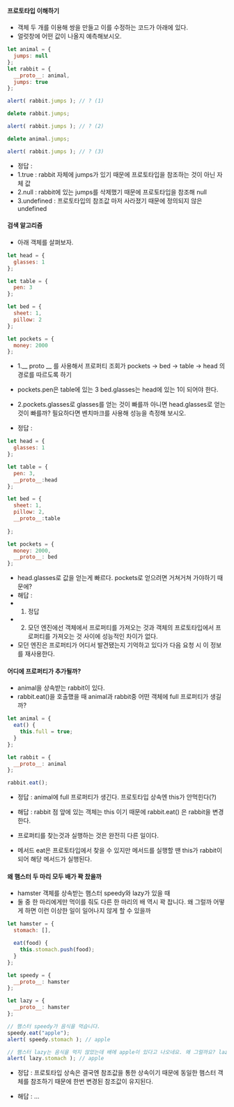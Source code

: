 #### 프로토타입 이해하기
  * 객체 두 개를 이용해 쌍을 만들고 이를 수정하는 코드가 아래에 있다.
  * 얼럿창에 어떤 값이 나올지 예측해보시오.
```js
let animal = {
  jumps: null
};
let rabbit = {
  __proto__: animal,
  jumps: true
};

alert( rabbit.jumps ); // ? (1)

delete rabbit.jumps;

alert( rabbit.jumps ); // ? (2)

delete animal.jumps;

alert( rabbit.jumps ); // ? (3)
```
  * 정답 :
  * 1.true : rabbit 자체에 jumps가 있기 때문에 프로토타입을 참조하는 것이 아닌 자체 값 
  * 2.null : rabbit에 있는 jumps를 삭제했기 때문에 프로토타입을 참조해 null 
  * 3.undefined : 프로토타입의 참조값 마저 사라졌기 때문에 정의되지 않은 undefined 

#### 검색 알고리즘
  * 아래 객체를 살펴보자.
```js
let head = {
  glasses: 1
};

let table = {
  pen: 3
};

let bed = {
  sheet: 1,
  pillow: 2
};

let pockets = {
  money: 2000
};
```

* 1.__ proto __ 를 사용해서 프로퍼티 조회가 pockets -> bed -> table -> head 의 경로를 따르도록 하기
* pockets.pen은 table에 있는 3 bed.glasses는 head에 있는 1이 되어야 한다.
* 2.pockets.glasses로 glasses를 얻는 것이 빠를까 아니면 head.glasses로 얻는 것이 빠를까? 필요하다면 벤치마크를 사용해 성능을 측정해 보시오.

* 정답 : 
```js
let head = {
  glasses: 1
};

let table = {
  pen: 3,
  __proto__:head
};

let bed = {
  sheet: 1,
  pillow: 2,
  __proto__:table
  
};

let pockets = {
  money: 2000,
  __proto__: bed
};
```
  *  head.glasses로 값을 얻는게 빠르다. pockets로 얻으려면 거쳐거쳐 가야하기 때문에? 
  *  해답 : 
  *  1. 정답 
  *  2. 모던 엔진에선 객체에서 프로퍼티를 가져오는 것과 객체의 프로토타입에서 프로퍼티를 가져오는 것 사이에 성능적인 차이가 없다.
  *  모던 엔진은 프로퍼티가 어디서 발견됐는지 기억하고 있다가 다음 요청 시 이 정보를 재사용한다.

#### 어디에 프로퍼티가 추가될까?
  * animal을 상속받는 rabbit이 있다.
  * rabbit.eat()을 호출했을 때 animal과 rabbit중 어떤 객체에 full 프로퍼티가 생길까?
```js
let animal = {
  eat() {
    this.full = true;
  }
};

let rabbit = {
  __proto__: animal
};

rabbit.eat();
```
  * 정답 : animal에 full 프로퍼티가 생긴다. 프로토타입 상속엔 this가 안먹힌다(?)
  
  * 해답 : rabbit 점 앞에 있는 객체는 this 이기 때문에 rabbit.eat() 은 rabbit을 변경한다. 
  * 프로퍼티를 찾는것과 실행하는 것은 완전히 다른 일이다.
  * 메서드 eat은 프로토타입에서 찾을 수 있지만 메서드를 실행할 땐 this가 rabbit이 되어 해당 메서드가 실행된다.

#### 왜 햄스터 두 마리 모두 배가 꽉 찼을까
  * hamster 객체를 상속받는 햄스터 speedy와 lazy가 있을 때 
  * 둘 중 한 마리에게만 먹이를 줘도 다른 한 마리의 배 역시 꽉 찹니다. 왜 그럴까 어떻게 하면 이런 이상한 일이 일어나지 않게 할 수 있을까
```js
let hamster = {
  stomach: [],

  eat(food) {
    this.stomach.push(food);
  }
};

let speedy = {
  __proto__: hamster
};

let lazy = {
  __proto__: hamster
};

// 햄스터 speedy가 음식을 먹습니다.
speedy.eat("apple");
alert( speedy.stomach ); // apple

// 햄스터 lazy는 음식을 먹지 않았는데 배에 apple이 있다고 나오네요. 왜 그럴까요? lazy는 배가 비어있도록 고쳐주세요.
alert( lazy.stomach ); // apple
```
  * 정답 : 프로토타입 상속은 결국엔 참조값을 통한 상속이기 때문에 동일한 햄스터 객체를 참조하기 때문에 한번 변경된 참조값이 유지된다. 

  * 해답 : ...

